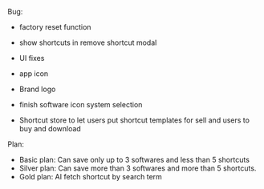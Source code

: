Bug:

* factory reset function
* show shortcuts in remove shortcut modal
* UI fixes
* app icon
* Brand logo
* finish software icon system selection

* Shortcut store to let users put shortcut templates for sell and users to buy and download

Plan:

* Basic plan: Can save only up to 3 softwares and less than 5 shortcuts
* Silver plan: Can save more than 3 softwares and more than 5          shortcuts.
* Gold plan: AI fetch shortcut by search term
